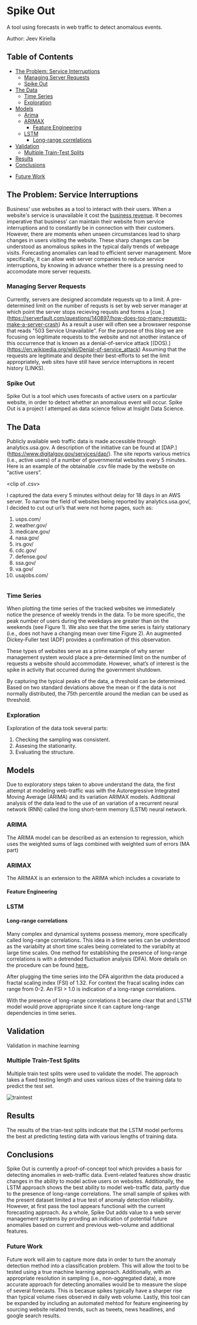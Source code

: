 # Spike Out

A tool using forecasts in web traffic to detect anomalous events.

Author: Jeev Kiriella

## **Table of Contents**
  
- [The Problem: Service Interruptions](#heading)
  * [Managing Server Requests](#sub-heading)
  * [Spike Out](#sub-heading)
- [The Data](#heading-1)
  * [Time Series](#sub-heading-1)
  * [Exploration](#sub-heading-1)
- [Models](#heading-2)
  * [Arima](#sub-heading-2)
  * [ARIMAX](#sub-heading-2)
      + [Feature Engineering](#sub-sub-heading-2)
  * [LSTM](#sub-heading-2)
      + [Long-range correlations](#sub-sub-heading-2)
- [Validation](#heading-3)
  * [Multiple Train-Test Splits](#sub-heading-3)
 - [Results](#heading-4)
 - [Conclusions](#heading-5)
  * [Future Work](#sub-heading-5)

<!-- toc -->

## The Problem: Service Interruptions
Business' use websites as a tool to interact with their users. When a website's service is unavailable it cost the [business revenue](https://www.forbes.com/sites/kellyclay/2013/08/19/amazon-com-goes-down-loses-66240-per-minute/#6c0b5db5495c). It becomes imperative that business' can maintain their website from service interruptions and to constantly be in connection with their customers. However, there are moments when unseen circumstances lead to sharp changes in users visiting the website. These sharp changes can be understood as anomalous spikes in the typical daily trends of webpage visits. Forecasting anomalies can lead to efficient server management. More specifically, it can allow web server companies to reduce service interruptions, by knowing in advance whether there is a pressing need to accomodate more server requests. 

### Managing Server Requests
Currently, servers are designed accomdate requests up to a limit. A pre-determined limit on the number of requsts is set by web server manager at which point the server stops recieving requsts and forms a [cue.] (https://serverfault.com/questions/140897/how-does-too-many-requests-make-a-server-crash) As a result a user will often see a browswer response that reads "503 Service Unavailable". For the purpose of this blog we are focusing on legitimate requests to the website and not another instance of this occurrence that is known as a denial-of-service attack [(DOS).] (https://en.wikipedia.org/wiki/Denial-of-service_attack) Assuming that the requests are legitimate and despite their best-efforts to set the limit appropriately, web sites have still have service interruptions in recent history (LINKS).

### Spike Out
Spike Out is a tool which uses forecasts of active users on a particular website, in order to detect whether an anomalous event will occur. Spike Out is a project I attemped as data science fellow at Insight Data Science. 

## The Data
Publicly available web traffic data is made accessible through analytics.usa.gov. A description of the initiative can be found at [DAP.] (https://www.digitalgov.gov/services/dap/). The site reports various metrics (i.e., active users) of a number of governmental websites every 5 minutes. Here is an example of the obtainable .csv file made by the website on “active users”. 

<clip of .csv>


I captured the data every 5 minutes without delay for 18 days in an AWS server. To narrow the field of websites being reported by analytics.usa.gov/, I decided to cut out url’s that were not home pages, such as:

1)	usps.com/
2)	weather.gov/
3)	medicare.gov/
4)	nasa.gov/
5)	irs.gov/
6)	cdc.gov/
7)	defense.gov/
8)	ssa.gov/
9)	va.gov/
10)	usajobs.com/

<image of collection>

### Time Series
When plotting the time series of the tracked websites we immediately notice the presence of weekly trends in the data. To be more specific, the peak number of users during the weekdays are greater than on the weekends (see Figure 1).  We also see that the time series is fairly stationary (i.e., does not have a changing mean over time Figure 2). An augmented Dickey-Fuller test (ADF) provides a confirmation of this observation. 

These types of websites serve as a prime example of why server management system would place a pre-determined limit on the number of requests a website should accommodate. However, what’s of interest is the spike in activity that occurred during the government shutdown. 

By capturing the typical peaks of the data, a threshold can be determined. Based on two standard deviations above the mean or if the data is not normally distributed, the 75th percentile around the median can be used as threshold.

### Exploration
Exploration of the data took several parts:
1) Checking the sampling was consistent.
2) Assesing the stationarity.
3) Evaluating the structure. 

## Models
Due to exploratory steps taken to above understand the data, the first attempt at modeling web-traffic was with the Autoregressive Integrated Moving Average (ARIMA) and its variation ARIMAX models. Additional analysis of the data lead to the use of an variation of a recurrent neural network (RNN) called the long short-term memory (LSTM) neural network. 

### ARIMA
The ARIMA model can be described as an extension to regression, which uses the weighted sums of lags combined with weighted sum of errors (MA part)
### ARIMAX
The ARIMAX is an extension to the ARIMA which includes a covariate to 
#### Feature Engineering
### LSTM
#### Long-range correlations
Many complex and dynamical systems possess memory, more specifically called long-range correlations. This idea in a time series can be understood as the variabilty at short time scales being correlated to the variabilty at large time scales. One method for establishing the presence of long-range correlations is with a detrended fluctuation analysis (DFA). More details on the procedure can be found [here.](https://www.physionet.org/physiotools/dfa/).

After plugging the time series into the DFA algorithm the data produced a fractal scaling index (FSI) of 1.32. For context the fracal scaling index can range from 0-2. An FSI > 1.0 is indication of a long-range correlations. 

With the presence of long-range correlations it became clear that and LSTM model would prove appropriate since it can capture long-range dependencies in time series. 

## Validation
Validation in machine learning
### Multiple Train-Test Splits
Multiple train test splits were used to validate the model. The approach takes a fixed testing length and uses various sizes of the training data to predict the test set. 


![traintest](https://github.com/jeevooo/spikeout/blob/master/images/traintest.png)


## Results
The results of the trian-test splits indicate that the LSTM model performs the best at predicting testing data with various lengths of training data. 



## Conclusions
Spike Out is currently a proof-of-concept tool which provides a basis for detecting anomalies in web-traffic data. Event-related features show drastic changes in the ability to model active users on websites. Additionally, the LSTM approach shows the best ability to model web-traffic data, partly due to the presence of long-range correlations. The small sample of spikes with the present dataset limited a true test of anomaly detection reliability. However, at first pass the tool appears functional with the current forecasting approach. As a whole, Spike Out adds value to a web server management systems by provding an indication of potential future anomalies based on current and previous web-volume and additional features. 
### Future Work
Future work will aim to capture more data in order to turn the anomaly detection method into a classification problem. This will allow the tool to be tested using a true machine learning approach. Additionally, with an appropriate resolution in sampling (i.e., non-aggregated data), a more accurate approach for detecting anomalies would be to measure the slope of several forecasts. This is becasue spikes typically have a sharper rise than typical volume rises observed in daily web volume. Lastly, this tool can be expanded by including an automated mehtod for feature engineering by sourcing website related trends, such as tweets, news headlines, and google search results. 




